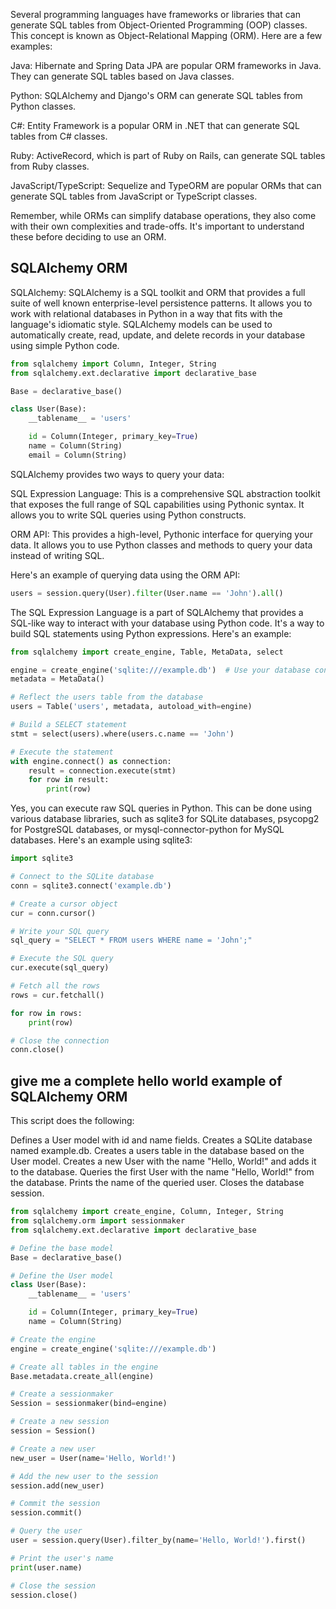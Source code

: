 Several programming languages have frameworks or libraries that can generate SQL tables from Object-Oriented Programming (OOP) classes. This concept is known as Object-Relational Mapping (ORM). Here are a few examples:

Java: Hibernate and Spring Data JPA are popular ORM frameworks in Java. They can generate SQL tables based on Java classes.

Python: SQLAlchemy and Django's ORM can generate SQL tables from Python classes.

C#: Entity Framework is a popular ORM in .NET that can generate SQL tables from C# classes.

Ruby: ActiveRecord, which is part of Ruby on Rails, can generate SQL tables from Ruby classes.

JavaScript/TypeScript: Sequelize and TypeORM are popular ORMs that can generate SQL tables from JavaScript or TypeScript classes.

Remember, while ORMs can simplify database operations, they also come with their own complexities and trade-offs. It's important to understand these before deciding to use an ORM.

## SQLAlchemy ORM

SQLAlchemy: SQLAlchemy is a SQL toolkit and ORM that provides a full suite of well known enterprise-level persistence patterns. It allows you to work with relational databases in Python in a way that fits with the language's idiomatic style. SQLAlchemy models can be used to automatically create, read, update, and delete records in your database using simple Python code.

```python
from sqlalchemy import Column, Integer, String
from sqlalchemy.ext.declarative import declarative_base

Base = declarative_base()

class User(Base):
    __tablename__ = 'users'

    id = Column(Integer, primary_key=True)
    name = Column(String)
    email = Column(String)
```

SQLAlchemy provides two ways to query your data:

SQL Expression Language: This is a comprehensive SQL abstraction toolkit that exposes the full range of SQL capabilities using Pythonic syntax. It allows you to write SQL queries using Python constructs.

ORM API: This provides a high-level, Pythonic interface for querying your data. It allows you to use Python classes and methods to query your data instead of writing SQL.

Here's an example of querying data using the ORM API:

```python
users = session.query(User).filter(User.name == 'John').all()
```

The SQL Expression Language is a part of SQLAlchemy that provides a SQL-like way to interact with your database using Python code. It's a way to build SQL statements using Python expressions. Here's an example:

```python
from sqlalchemy import create_engine, Table, MetaData, select

engine = create_engine('sqlite:///example.db')  # Use your database connection string
metadata = MetaData()

# Reflect the users table from the database
users = Table('users', metadata, autoload_with=engine)

# Build a SELECT statement
stmt = select(users).where(users.c.name == 'John')

# Execute the statement
with engine.connect() as connection:
    result = connection.execute(stmt)
    for row in result:
        print(row)
```

Yes, you can execute raw SQL queries in Python. This can be done using various database libraries, such as sqlite3 for SQLite databases, psycopg2 for PostgreSQL databases, or mysql-connector-python for MySQL databases. Here's an example using sqlite3:

```python
import sqlite3

# Connect to the SQLite database
conn = sqlite3.connect('example.db')

# Create a cursor object
cur = conn.cursor()

# Write your SQL query
sql_query = "SELECT * FROM users WHERE name = 'John';"

# Execute the SQL query
cur.execute(sql_query)

# Fetch all the rows
rows = cur.fetchall()

for row in rows:
    print(row)

# Close the connection
conn.close()
```

## give me a complete hello world example of SQLAlchemy ORM

This script does the following:

Defines a User model with id and name fields.
Creates a SQLite database named example.db.
Creates a users table in the database based on the User model.
Creates a new User with the name "Hello, World!" and adds it to the database.
Queries the first User with the name "Hello, World!" from the database.
Prints the name of the queried user.
Closes the database session.

```python
from sqlalchemy import create_engine, Column, Integer, String
from sqlalchemy.orm import sessionmaker
from sqlalchemy.ext.declarative import declarative_base

# Define the base model
Base = declarative_base()

# Define the User model
class User(Base):
    __tablename__ = 'users'

    id = Column(Integer, primary_key=True)
    name = Column(String)

# Create the engine
engine = create_engine('sqlite:///example.db')

# Create all tables in the engine
Base.metadata.create_all(engine)

# Create a sessionmaker
Session = sessionmaker(bind=engine)

# Create a new session
session = Session()

# Create a new user
new_user = User(name='Hello, World!')

# Add the new user to the session
session.add(new_user)

# Commit the session
session.commit()

# Query the user
user = session.query(User).filter_by(name='Hello, World!').first()

# Print the user's name
print(user.name)

# Close the session
session.close()
```
